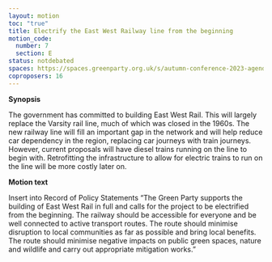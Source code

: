```yaml
---
layout: motion
toc: "true"
title: Electrify the East West Railway line from the beginning
motion_code:
  number: 7
  section: E
status: notdebated
spaces: https://spaces.greenparty.org.uk/s/autumn-conference-2023-agenda-forum/post/post/view?id=11036
coproposers: 16
---
```

**Synopsis**

The government has committed to building East West Rail. This will largely replace the Varsity rail line, much of which was closed in the 1960s. The new railway line will fill an important gap in the network and will help reduce car dependency in the region, replacing car journeys with train journeys. However, current proposals will have diesel trains running on the line to begin with. Retrofitting the infrastructure to allow for electric trains to run on the line will be more costly later on.

**Motion text**

Insert into Record of Policy Statements “The Green Party supports the building of East West Rail in full and calls for the project to be electrified from the beginning. The railway should be accessible for everyone and be well connected to active transport routes. The route should minimise disruption to local communities as far as possible and bring local benefits. The route should minimise negative impacts on public green spaces, nature and wildlife and carry out appropriate mitigation works.”